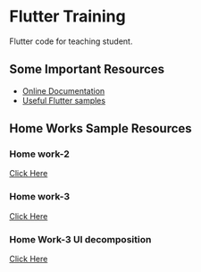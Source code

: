 <h1>Flutter Training</h1> 

Flutter code for teaching student.

<h2> Some Important Resources</h2>

- [Online Documentation](https://flutter.dev/docs)
- [Useful Flutter samples](https://flutter.dev/docs/cookbook)

<h2> Home Works Sample Resources</h2>
<h3>Home work-2</h3>
<a href='https://www.pinterest.com/pin/86553624079743448/visual-search/?x=10&y=10&w=544&h=599&cropSource=6&imageSignature=2f18af92871154744635e86c02eb7491' target='_blank'>Click Here</a>
<h3>Home work-3</h3>
<a href='https://drive.google.com/file/d/189mBb1UAdF_XOcB_sEgeo2B2yBI1Ttpa/view?usp=sharing' target='_blank'>Click Here</a>

<h3> Home Work-3 UI decomposition</h3>
<a href="https://drive.google.com/file/d/145tHvAyCxDOnqMb0bmehhgCqwqy_D-sZ/view?usp=sharing"> Click Here</a>
